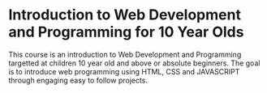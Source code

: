 # Introduction to Web Development and Programming for 10 Year Olds

This course is an introduction to Web Development and Programming targetted at children 10 year old and above or absolute beginners. The goal is to introduce web programming using HTML, CSS and JAVASCRIPT through engaging easy to follow projects.
